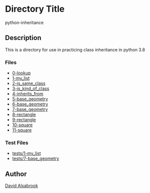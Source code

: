 # Directory Title

python-inheritance

## Description

This is a directory for use in practicing class inheritance in python 3.8

### Files

* [0-lookup](0-lookup.py)
* [1-my_list](1-my_list.py)
* [2-is_same_class](2-is_same_class.py)
* [3-is_kind_of_class](3-is_kind_of_class.py)
* [4-inherits_from](4-inherits_from.py)
* [5-base_geometry](5-base_geometry.py)
* [6-base_geometry](6-base_geometry.py)
* [7-base_geometry](7-base_geometry.py)
* [8-rectangle](8-rectangle.py)
* [9-rectangle](9-rectangle.py)
* [10-square](10-square.py)
* [11-square](11-square.py)

### Test Files
* [tests/1-my_list](tests/1-my_list.txt)
* [tests/7-base_geometry](tests/7-base_geometry.txt)

## Author

[David Alsabrook](https://github.com/DAlsabrook)
